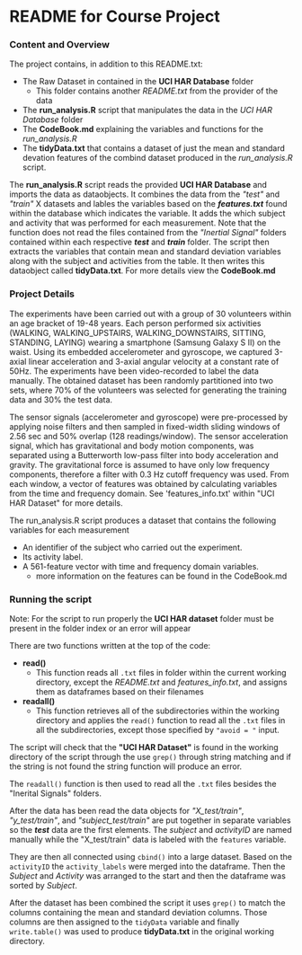 


# README for Course Project

### Content and Overview

The project contains, in addition to this README.txt: 

  * The Raw Dataset in contained in the **UCI HAR Database** folder
    * This folder contains another *README.txt* from the provider of the data
  * The **run_analysis.R** script that manipulates the data in the *UCI HAR Database* folder  
  * The **CodeBook.md** explaining the variables and functions for the *run_analysis.R*
  * The **tidyData.txt** that contains a dataset of just the mean and standard devation features of the combind dataset produced in the *run_analysis.R* script.

The **run_analysis.R** script reads the provided **UCI HAR Database** and imports the data as dataobjects. It combines the data from the *"test"* and *"train"* X datasets and lables the variables based on the ***features.txt*** found within the database which indicates the variable. It adds the which subject and activity that was performed for each measurement. Note that the function does not read the files contained from the *"Inertial Signal"* folders contained within each respective ***test*** and ***train*** folder.
The script then extracts the variables that contain mean and standard deviation variables along with the subject and activities from the table. It then writes this dataobject called **tidyData.txt**. For more details view the **CodeBook.md**
 

### Project Details

The experiments have been carried out with a group of 30 volunteers within an age bracket of 19-48 years. Each person performed six activities (WALKING, WALKING_UPSTAIRS, WALKING_DOWNSTAIRS, SITTING, STANDING, LAYING) wearing a smartphone (Samsung Galaxy S II) on the waist. Using its embedded accelerometer and gyroscope, we captured 3-axial linear acceleration and 3-axial angular velocity at a constant rate of 50Hz. The experiments have been video-recorded to label the data manually. The obtained dataset has been randomly partitioned into two sets, where 70% of the volunteers was selected for generating the training data and 30% the test data. 

The sensor signals (accelerometer and gyroscope) were pre-processed by applying noise filters and then sampled in fixed-width sliding windows of 2.56 sec and 50% overlap (128 readings/window). The sensor acceleration signal, which has gravitational and body motion components, was separated using a Butterworth low-pass filter into body acceleration and gravity. The gravitational force is assumed to have only low frequency components, therefore a filter with 0.3 Hz cutoff frequency was used. From each window, a vector of features was obtained by calculating variables from the time and frequency domain. See 'features_info.txt' within "UCI HAR Dataset" for more details. 

The run_analysis.R script produces a dataset that contains the following variables for each measurement
 
- An identifier of the subject who carried out the experiment.
- Its activity label. 
- A 561-feature vector with time and frequency domain variables. 
    + more information on the features can be found in the CodeBook.md

### Running the script

Note: For the script to run properly the **UCI HAR dataset** folder must be present in the folder index or an error will appear

There are two functions written at the top of the code:

  * **read()**
    * This function reads all `.txt` files in folder within the current working directory, except the *README.txt* and *features_info.txt*, and assigns them as dataframes based on their filenames
  * **readall()**
    * This function retrieves all of the subdirectories within the working directory and applies the `read()` function to read all the `.txt` files in all the subdirectories, except those specified by `"avoid = "` input. 

The script will check that the **"UCI HAR Dataset"** is found in the working directory of the script through the use `grep()` through string matching and if the string is not found the string function will produce an error.

The `readall()` function is then used to read all the `.txt` files besides the "Inerital Signals" folders. 

After the data has been read the data objects for *"X_test/train"*, *"y_test/train"*, and *"subject_test/train"* are put together in separate variables so the ***test*** data are the first elements. The *subject* and *activityID* are named manually while the "X_test/train" data is labeled with the `features` variable.

They are then all connected using `cbind()` into a large dataset. Based on the `activityID` the `activity_labels` were merged into the dataframe. Then the *Subject* and *Activity* was arranged to the start and then the dataframe was sorted by *Subject*.

After the dataset has been combined the script it uses `grep()` to match the columns containing the mean and standard deviation columns. Those columns are then assigned to the `tidyData` variable and finally `write.table()` was used to produce **tidyData.txt** in the original working directory.